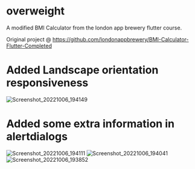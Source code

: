 # overweight

A modified BMI Calculator from the london app brewery flutter course.

Original project @ https://github.com/londonappbrewery/BMI-Calculator-Flutter-Completed





 # Added Landscape orientation responsiveness
![Screenshot_20221006_194149](https://user-images.githubusercontent.com/38166362/194688467-d073a69e-db85-4562-af56-474d5d4d98dd.png)


# Added some extra information in alertdialogs
![Screenshot_20221006_194111](https://user-images.githubusercontent.com/38166362/194688470-824fc7f5-656b-43ef-bf5c-4ed6b02bcf36.png)
![Screenshot_20221006_194041](https://user-images.githubusercontent.com/38166362/194688472-90b68374-00f8-489c-abf5-f4eabe512da6.png)
![Screenshot_20221006_193852](https://user-images.githubusercontent.com/38166362/194688474-739db251-bfca-4924-a194-b8e737f15795.png)
